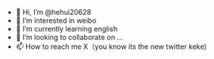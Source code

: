 - 👋 Hi, I’m @hehui20628
- 👀 I’m interested in weibo
- 🌱 I’m currently learning english
- 💞️ I’m looking to collaborate on ...
- 📫 How to reach me X（you know its the new twitter keke)

<!---
hehui20628/hehui20628 is a ✨ special ✨ repository because its `README.md` (this file) appears on your GitHub profile.
You can click the Preview link to take a look at your changes.
--->
